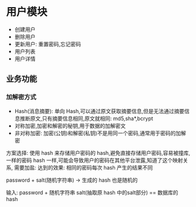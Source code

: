 # 用户模块

- 创建用户
- 删除用户
- 更新用户: 重置密码,忘记密码
- 用户列表
- 用户详情

## 业务功能

### 加解密方式
- Hash(消息摘要): 单向 Hash,可以通过原文获取摘要信息,但是无法通过摘要信息推断原文,只有摘要信息相同,原文就相同: md5,sha*,bcrypt
- 对称加密,加密和解密的秘钥,用于数据的加解密文
- 非对称加密: 加密(公钥)和解密(私钥)不是用同一个密码,通常用于密码的加解密

方案选择: 使用 hash 来存储用户密码的 hash,避免直接存储用户密码,容易被撞库,一样的密码 hash 一样,可能会导致用户的密码在其他平台泄露,知道了这个映射关系,
需要加盐: 达到的效果: 相同的密码每次 hash 产生的结果不同

password + salt(随机字符串) -> 生成的 hash 也是随机的

输入: password + 随机字符串 salt(抽取原 hash 中的salt部分) == 数据库的 hash
